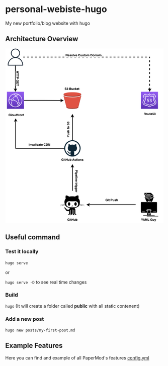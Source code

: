 # personal-webiste-hugo
My new portfolio/blog website with hugo 

## Architecture Overview

![Architecture](infrastructure.png)

## Useful command

### Test it locally

```hugo serve```

or

```hugo serve -D``` to see real time changes

### Build

```hugo``` (It will create a folder called **public** with all static contenent)

### Add a new post

```hugo new posts/my-first-post.md```

## Example Features 

Here you can find and example of all PaperMod's features [config.yml](https://github.com/adityatelange/hugo-PaperMod/wiki/Installation)